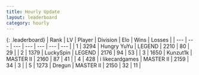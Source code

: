 ```yaml
---
title: Hourly Update
layout: leaderboard
category: hourly
---
```


{: .leaderboard}
| Rank | LV | Player | Division | Elo | Wins | Losses |
| --- | --- | --- | --- | --- | --- | --- |
| <span data-change="0">1</span> | 3294 | <span title="ID: 164871">Hungry YuYu</span> | LEGEND | <span data-change="0">2210</span> | <span data-change="0">80</span> | <span data-change="0">29</span> |
| <span data-change="0">2</span> | 1379 | <span title="ID: 498412">LuckySpin</span> | LEGEND | <span data-change="0">2176</span> | <span data-change="0">94</span> | <span data-change="0">53</span> |
| <span data-change="1">3</span> | 1650 | <span title="ID: 392407">Kunzut1k</span> | MASTER II | <span data-change="-1">2160</span> | <span data-change="1">87</span> | <span data-change="1">41</span> |
| <span data-change="1">4</span> | 428 | <span title="ID: 700593">i likecardgames</span> | MASTER II | <span data-change="0">2159</span> | <span data-change="0">34</span> | <span data-change="0">3</span> |
| <span data-change="-2">5</span> | 1273 | <span title="ID: 337810">Dregun</span> | MASTER II | <span data-change="-25">2150</span> | <span data-change="0">32</span> | <span data-change="2">11</span> |